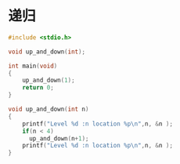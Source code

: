 # 递归
```c
#include <stdio.h>

void up_and_down(int);

int main(void)
{
    up_and_down(1);
    return 0;
}

void up_and_down(int n)
{
    printf("Level %d :n location %p\n",n, &n );
    if(n < 4)
      up_and_down(n+1);
    printf("Level %d :n location %p\n",n, &n );      
}

```

[](https://github.com/money89757/Linux-Book/blob/master/picture/递归.jpg)



